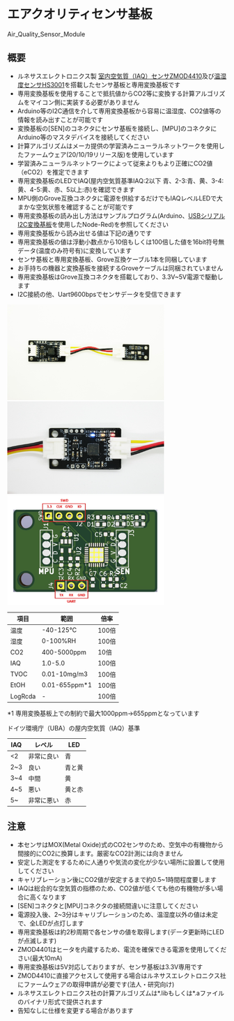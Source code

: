 # エアクオリティセンサ基板  
Air_Quality_Sensor_Module

## 概要 
  * ルネサスエレクトロニクス製 [室内空気質（IAQ）センサZMOD4410][1]及び[温湿度センサHS3001][2]を搭載したセンサ基板と専用変換基板です  
  * 専用変換基板を使用することで抵抗値からCO2等に変換する計算アルゴリズムをマイコン側に実装する必要がありません  
  * Arduino等のI2C通信を介して専用変換基板から容易に温湿度、CO2値等の情報を読み出すことが可能です 
  * 変換基板の[SEN]のコネクタにセンサ基板を接続し、[MPU]のコネクタにArduino等のマスタデバイスを接続してください  
  * 計算アルゴリズムはメーカ提供の学習済みニューラルネットワークを使用したファームウェア(20/10/19リリース版)を使用しています  
  * 学習済みニューラルネットワークによって従来よりもより正確にCO2値（eCO2）を推定できます  
  * 専用変換基板のLEDでIAQ(屋内空気質基準IAQ:2以下 青、2-3:青、黄、3-4:黄、4-5:黄、赤、5以上:赤)を確認できます  
  * MPU側のGrove互換コネクタに電源を供給するだけでもIAQレベルLEDで大まかな空気状態を確認することが可能です  
  * 専用変換基板の読み出し方法はサンプルプログラム(Arduino、[USBシリアルI2C変換基板][3]を使用したNode-Red)を参照してください  
  * 専用変換基板から読み出せる値は下記の通りです  
  * 専用変換基板の値は浮動小数点から10倍もしくは100倍した値を16bit符号無データ(温度のみ符号有)に変換しています  
  * センサ基板と専用変換基板、Grove互換ケーブル1本を同梱しています  
  * お手持ちの機器と変換基板を接続するGroveケーブルは同梱されていません  
  * 専用変換基板はGrove互換コネクタを搭載しており、3.3V~5V電源で駆動します  
  * I2C接続の他、Uart9600bpsでセンサデータを受信できます  
  
  <img src="https://github.com/meerstern/Air_Quality_Sensor_Module/blob/main/Image/img1.JPG" width="360">
  <img src="https://github.com/meerstern/Air_Quality_Sensor_Module/blob/main/Image/img2.JPG" width="360">
　<img src="https://github.com/meerstern/Air_Quality_Sensor_Module/blob/main/Image/io.JPG" width="360">
   
  |  項目  |  範囲  |  倍率  |
| ---- | ---- | ---- |
|  温度  |  -40-125℃  |  100倍  |
|  湿度  |  0-100%RH  |  100倍  |
|  CO2  |  400-5000ppm  |  10倍  |
|  IAQ  |  1.0-5.0  |  100倍  |
|  TVOC  |  0.01-10mg/m3  |  100倍  |
|  EtOH  |  0.01-655ppm*1  |  100倍  |
|  LogRcda  |  -  |  100倍  |      
 
 *1 専用変換基板上での制約で最大1000ppm→655ppmとなっています  
    
 ドイツ環境庁（UBA）の屋内空気質（IAQ）基準
 
  |  IAQ  |  レベル  |  LED  |
| ---- | ---- | ---- |
|  <2  |  非常に良い  |  青  |
|  2~3  |  良い  |  青と黄  |
|  3~4  |  中間  |  黄  |
|  4~5  |  悪い  |  黄と赤  |
|  5~  |  非常に悪い | 赤 |
        

## 注意 
 * 本センサはMOX(Metal Oxide)式のCO2センサのため、空気中の有機物から間接的にCO2に換算します。厳密なCO2計測には向きません  
 * 安定した測定をするために人通りや気流の変化が少ない場所に設置して使用してください  
 * キャリブレーション後にCO2値が安定するまで約0.5~1時間程度要します  
 * IAQは総合的な空気質の指標のため、CO2値が低くても他の有機物が多い場合に高くなります  
 * [SEN]コネクタと[MPU]コネクタの接続間違いに注意してください  
 * 電源投入後、2~3分はキャリブレーションのため、温湿度以外の値は未定で、全LEDが点灯します  
 * 専用変換基板は約2秒周期で各センサの値を取得します(データ更新時にLEDが点滅します)  
 * ZMOD4401はヒータを内蔵するため、電流を確保できる電源を使用してください(最大10mA)  
 * 専用変換基板は5V対応しておりますが、センサ基板は3.3V専用です  
 * ZMOD4410に直接アクセスして使用する場合はルネサスエレクトロニクス社にファームウェアの取得申請が必要です(法人・研究向け)  
 * ルネサスエレクトロニクス社の計算アルゴリズムは*.libもしくは*.aファイルのバイナリ形式で提供されます  
 * 告知なしに仕様を変更する場合があります    
 
[1]: https://www.idt.com/jp/ja/products/sensor-products/gas-sensors/zmod4410-indoor-air-quality-sensor-platform
[2]: https://www.idt.com/us/ja/products/sensor-products/humidity-sensors/hs3001-high-performance-relative-humidity-and-temperature-sensor
[3]: https://github.com/meerstern/USBSerial_I2C_Converter


